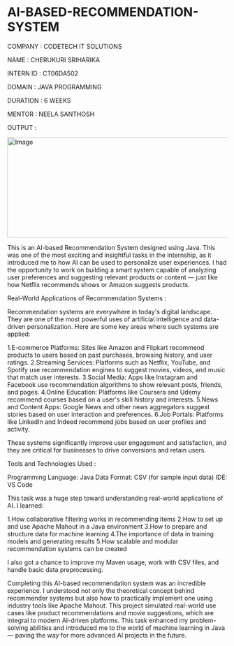 # AI-BASED-RECOMMENDATION-SYSTEM

COMPANY : CODETECH IT SOLUTIONS

NAME : CHERUKURI SRIHARIKA

INTERN ID : CT06DA502

DOMAIN : JAVA PROGRAMMING

DURATION : 6 WEEKS

MENTOR : NEELA SANTHOSH

OUTPUT :

<img width="1010" height="230" alt="Image" src="https://github.com/user-attachments/assets/72e782c6-edfa-429d-bb6b-e221b75b5637" />

This is an AI-based Recommendation System designed using Java. This was one of the most exciting and insightful tasks in the internship, as it introduced me to how AI can be used to personalize user experiences. I had the opportunity to work on building a smart system capable of analyzing user preferences and suggesting relevant products or content — just like how Netflix recommends shows or Amazon suggests products.

Real-World Applications of Recommendation Systems :

Recommendation systems are everywhere in today's digital landscape. They are one of the most powerful uses of artificial intelligence and data-driven personalization. Here are some key areas where such systems are applied:

1.E-commerce Platforms: Sites like Amazon and Flipkart recommend products to users based on past purchases, browsing history, and user ratings.
2.Streaming Services: Platforms such as Netflix, YouTube, and Spotify use recommendation engines to suggest movies, videos, and music that match user interests.
3.Social Media: Apps like Instagram and Facebook use recommendation algorithms to show relevant posts, friends, and pages.
4.Online Education: Platforms like Coursera and Udemy recommend courses based on a user's skill history and interests.
5.News and Content Apps: Google News and other news aggregators suggest stories based on user interaction and preferences.
6.Job Portals: Platforms like LinkedIn and Indeed recommend jobs based on user profiles and activity.

These systems significantly improve user engagement and satisfaction, and they are critical for businesses to drive conversions and retain users.

Tools and Technologies Used : 

Programming Language: Java
Data Format: CSV (for sample input data)
IDE: VS Code

This task was a huge step toward understanding real-world applications of AI. I learned:

1.How collaborative filtering works in recommending items
2.How to set up and use Apache Mahout in a Java environment
3.How to prepare and structure data for machine learning
4.The importance of data in training models and generating results
5.How scalable and modular recommendation systems can be created

I also got a chance to improve my Maven usage, work with CSV files, and handle basic data preprocessing.

Completing this AI-based recommendation system was an incredible experience. I understood not only the theoretical concept behind recommender systems but also how to practically implement one using industry tools like Apache Mahout. This project simulated real-world use cases like product recommendations and movie suggestions, which are integral to modern AI-driven platforms. This task enhanced my problem-solving abilities and introduced me to the world of machine learning in Java — paving the way for more advanced AI projects in the future.
